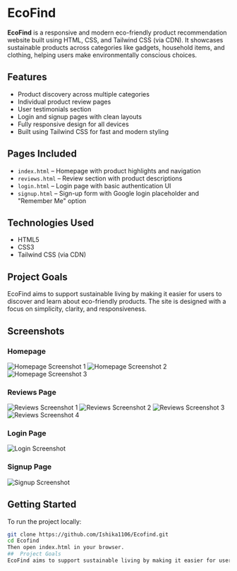 # EcoFind

**EcoFind** is a responsive and modern eco-friendly product recommendation website built using HTML, CSS, and Tailwind CSS (via CDN). It showcases sustainable products across categories like gadgets, household items, and clothing, helping users make environmentally conscious choices.

## Features

- Product discovery across multiple categories
- Individual product review pages
- User testimonials section
- Login and signup pages with clean layouts
- Fully responsive design for all devices
- Built using Tailwind CSS for fast and modern styling

## Pages Included

- `index.html` – Homepage with product highlights and navigation
- `reviews.html` – Review section with product descriptions
- `login.html` – Login page with basic authentication UI
- `signup.html` – Sign-up form with Google login placeholder and "Remember Me" option

## Technologies Used

- HTML5
- CSS3
- Tailwind CSS (via CDN)

##  Project Goals
EcoFind aims to support sustainable living by making it easier for users to discover and learn about eco-friendly products. The site is designed with a focus on simplicity, clarity, and responsiveness.
## Screenshots

### Homepage

![Homepage Screenshot 1](assets/homepage1.png)
![Homepage Screenshot 2](assets/homepage2.png)
![Homepage Screenshot 3](assets/homepage3.png)

### Reviews Page

![Reviews Screenshot 1](assets/reviews1.png)
![Reviews Screenshot 2](assets/reviews2.png)
![Reviews Screenshot 3](assets/reviews3.png)
![Reviews Screenshot 4](assets/reviews4.png)

### Login Page

![Login Screenshot](assets/login1.png)

### Signup Page

![Signup Screenshot](assets/signup1.png)

## Getting Started

To run the project locally:

```bash
git clone https://github.com/Ishika1106/Ecofind.git
cd Ecofind
Then open index.html in your browser.
##  Project Goals
EcoFind aims to support sustainable living by making it easier for users to discover and learn about eco-friendly products. The site is designed with a focus on simplicity, clarity, and responsiveness.

